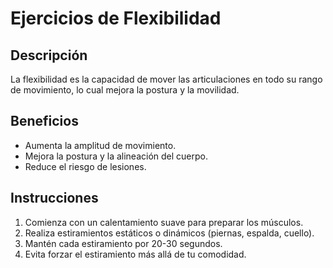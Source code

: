 # Ejercicios de Flexibilidad

## Descripción
La flexibilidad es la capacidad de mover las articulaciones en todo su rango de movimiento, lo cual mejora la postura y la movilidad.

## Beneficios
- Aumenta la amplitud de movimiento.
- Mejora la postura y la alineación del cuerpo.
- Reduce el riesgo de lesiones.

## Instrucciones
1. Comienza con un calentamiento suave para preparar los músculos.
2. Realiza estiramientos estáticos o dinámicos (piernas, espalda, cuello).
3. Mantén cada estiramiento por 20-30 segundos.
4. Evita forzar el estiramiento más allá de tu comodidad.

